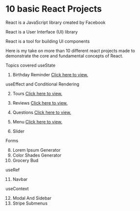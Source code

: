 # 10 basic React Projects
React is a JavaScript library created by Facebook

React is a User Interface (UI) library

React is a tool for building UI components

Here is my take on more than 10 different react projects made to demonstrate the core and fundamental concepts of React.

Topics covered
 useState

1. Birthday Reminder <a href="https://basic-usestate.netlify.app/">Click here to view.</a>

useEffect and Conditional Rendering

2. Tours <a href="https://travel-in-10-days.netlify.app/">Click here to view.</a>

3. Reviews  <a href="https://reviews-at-a-glance.netlify.app/">Click here to view.</a>

4. Questions  <a href="https://questions-101.netlify.app/">Click here to view.</a>
5. Menu  <a href="https://menu-it-is.netlify.app/">Click here to view.</a>
6. Slider

 Forms

8. Lorem Ipsum Generator
9. Color Shades Generator
10. Grocery Bud

 useRef

11. Navbar

 useContext

12. Modal And Sidebar
13. Stripe Submenus
